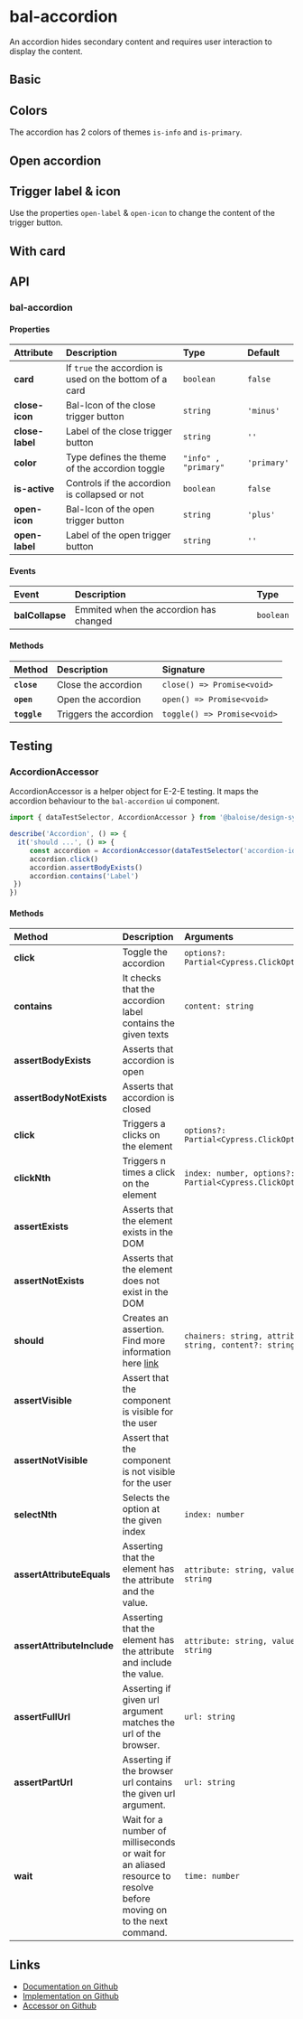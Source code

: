 # bal-accordion

<!-- START: human documentation top -->

An accordion hides secondary content and requires user interaction to display the content.

<!-- END: human documentation top -->

## Basic

<ClientOnly><docs-demo-bal-accordion-0></docs-demo-bal-accordion-0></ClientOnly>


## Colors

The accordion has 2 colors of themes `is-info` and `is-primary`.

<ClientOnly><docs-demo-bal-accordion-1></docs-demo-bal-accordion-1></ClientOnly>


## Open accordion

<ClientOnly><docs-demo-bal-accordion-2></docs-demo-bal-accordion-2></ClientOnly>


## Trigger label & icon

Use the properties `open-label` & `open-icon` to change the content of the trigger button.

<ClientOnly><docs-demo-bal-accordion-3></docs-demo-bal-accordion-3></ClientOnly>


## With card

<ClientOnly><docs-demo-bal-accordion-4></docs-demo-bal-accordion-4></ClientOnly>



## API

### bal-accordion

#### Properties

| Attribute       | Description                                             | Type                 | Default     |
| :-------------- | :------------------------------------------------------ | :------------------- | :---------- |
| **card**        | If `true` the accordion is used on the bottom of a card | `boolean`            | `false`     |
| **close-icon**  | Bal-Icon of the close trigger button                    | `string`             | `'minus'`   |
| **close-label** | Label of the close trigger button                       | `string`             | `''`        |
| **color**       | Type defines the theme of the accordion toggle          | `"info" , "primary"` | `'primary'` |
| **is-active**   | Controls if the accordion is collapsed or not           | `boolean`            | `false`     |
| **open-icon**   | Bal-Icon of the open trigger button                     | `string`             | `'plus'`    |
| **open-label**  | Label of the open trigger button                        | `string`             | `''`        |

#### Events

| Event           | Description                            | Type      |
| :-------------- | :------------------------------------- | :-------- |
| **balCollapse** | Emmited when the accordion has changed | `boolean` |

#### Methods

| Method       | Description            | Signature                   |
| :----------- | :--------------------- | :-------------------------- |
| **`close`**  | Close the accordion    | `close() => Promise<void>`  |
| **`open`**   | Open the accordion     | `open() => Promise<void>`   |
| **`toggle`** | Triggers the accordion | `toggle() => Promise<void>` |

## Testing

### AccordionAccessor

AccordionAccessor is a helper object for E-2-E testing.
It maps the accordion behaviour to the `bal-accordion` ui component.

```typescript
import { dataTestSelector, AccordionAccessor } from '@baloise/design-system-components-testing'

describe('Accordion', () => {
  it('should ...', () => {
     const accordion = AccordionAccessor(dataTestSelector('accordion-id')).get()
     accordion.click()
     accordion.assertBodyExists()
     accordion.contains('Label')
 })
})
```

#### Methods

| Method                     | Description                                                                                                        | Arguments                                                |
| :------------------------- | :----------------------------------------------------------------------------------------------------------------- | :------------------------------------------------------- |
| **click**                  | Toggle the accordion                                                                                               | `options?: Partial<Cypress.ClickOptions>`                |
| **contains**               | It checks that the accordion label contains the given texts                                                        | `content: string`                                        |
| **assertBodyExists**       | Asserts that accordion is open                                                                                     |                                                          |
| **assertBodyNotExists**    | Asserts that accordion is closed                                                                                   |                                                          |
| **click**                  | Triggers a clicks on the element                                                                                   | `options?: Partial<Cypress.ClickOptions>`                |
| **clickNth**               | Triggers n times a click on the element                                                                            | `index: number, options?: Partial<Cypress.ClickOptions>` |
| **assertExists**           | Asserts that the element exists in the DOM                                                                         |                                                          |
| **assertNotExists**        | Asserts that the element does not exist in the DOM                                                                 |                                                          |
| **should**                 | Creates an assertion. Find more information here [link](https://docs.cypress.io/api/commands/should.html#Syntax)   | `chainers: string, attribute?: string, content?: string` |
| **assertVisible**          | Assert that the component is visible for the user                                                                  |                                                          |
| **assertNotVisible**       | Assert that the component is not visible for the user                                                              |                                                          |
| **selectNth**              | Selects the option at the given index                                                                              | `index: number`                                          |
| **assertAttributeEquals**  | Asserting that the element has the attribute and the value.                                                        | `attribute: string, value: string`                       |
| **assertAttributeInclude** | Asserting that the element has the attribute and include the value.                                                | `attribute: string, value: string`                       |
| **assertFullUrl**          | Asserting if given url argument matches the url of the browser.                                                    | `url: string`                                            |
| **assertPartUrl**          | Asserting if the browser url contains the given url argument.                                                      | `url: string`                                            |
| **wait**                   | Wait for a number of milliseconds or wait for an aliased resource to resolve before moving on to the next command. | `time: number`                                           |

<!-- START: human documentation bottom -->

<!-- END: human documentation bottom -->


## Links

* [Documentation on Github](https://github.com/baloise/design-system/blob/master/docs/src/components/components/bal-accordion.md)
* [Implementation on Github](https://github.com/baloise/design-system/blob/master/packages/components/src/components/bal-accordion)
* [Accessor on Github](https://github.com/baloise/design-system/blob/master/packages/testing/src/accessors/accordion.accessor.ts)

